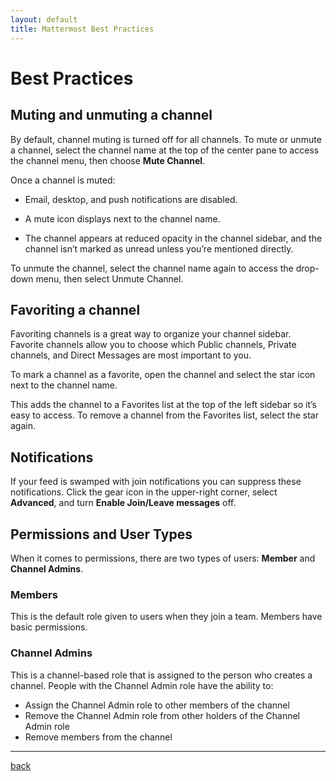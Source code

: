 ```yaml
---
layout: default
title: Mattermost Best Practices
---
```


# Best Practices

## Muting and unmuting a channel

By default, channel muting is turned off for all channels. To mute or unmute a channel, select the channel name at the top of the center pane to access the channel menu, then choose **Mute Channel**.

Once a channel is muted:

* Email, desktop, and push notifications are disabled.

* A mute icon displays next to the channel name.

* The channel appears at reduced opacity in the channel sidebar, and the channel isn’t marked as unread unless you’re mentioned directly.

To unmute the channel, select the channel name again to access the drop-down menu, then select Unmute Channel.

## Favoriting a channel

Favoriting channels is a great way to organize your channel sidebar. Favorite channels allow you to choose which Public channels, Private channels, and Direct Messages are most important to you.

To mark a channel as a favorite, open the channel and select the star icon next to the channel name.

This adds the channel to a Favorites list at the top of the left sidebar so it’s easy to access. To remove a channel from the Favorites list, select the star again.

## Notifications

If your feed is swamped with join notifications you can suppress these notifications. Click the gear icon in the upper-right corner, select **Advanced**, and turn **Enable Join/Leave messages** off.

## Permissions and User Types

When it comes to permissions, there are two types of users: **Member** and **Channel Admins**.

### Members

This is the default role given to users when they join a team. Members have basic permissions.

### Channel Admins

This is a channel-based role that is assigned to the person who creates a channel. People with the Channel Admin role have the ability to:

* Assign the Channel Admin role to other members of the channel
* Remove the Channel Admin role from other holders of the Channel Admin role
* Remove members from the channel

---

[back](./)
